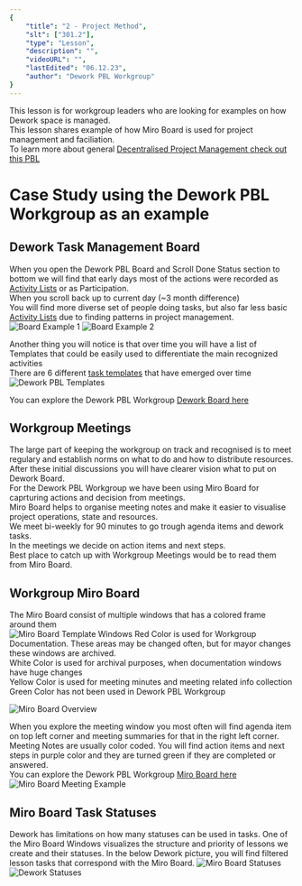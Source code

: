```yaml
---
{
    "title": "2 - Project Method",
    "slt": ["301.2"],
    "type": "Lesson",
    "description": "",
    "videoURL": "",
    "lastEdited": "06.12.23",
    "author": "Dework PBL Workgroup"
}
---
```


This lesson is for workgroup leaders who are looking for examples on how Dework space is managed.  
This lesson shares example of how Miro Board is used for project management and faciliation.  
To learn more about general [Decentralised Project Management check out this PBL](https://catalyst-swarm.gitbook.io/governance-guild/project-based-learning/introduction/open-dapp-framework-learning-materials)

# Case Study using the Dework PBL Workgroup as an example
## Dework Task Management Board
When you open the Dework PBL Board and Scroll Done Status section to bottom we will find that early days most of the actions were recorded as [Activity Lists](/course/module/301/3011) or as Participation.  
When you scroll back up to current day (~3 month difference)  
You will find more diverse set of people doing tasks, but also far less basic [Activity Lists](/course/module/301/3011) due to finding patterns in project management.  
![Board Example 1](/Dework_PBL_Pictures/Module_301/Dework_PBL_Board_Done_Bottom.png)
![Board Example 2](/Dework_PBL_Pictures/Module_301/Dework_PBL_Board_Done_Top.png)

Another thing you will notice is that over time you will have a list of Templates that could be easily used to differentiate the main recognized activities  
There are 6 different [task templates](/course/module/201/2015) that have emerged over time
![Dework PBL Templates](/Dework_PBL_Pictures/Module_301/Dework_PBL_Templates.png)

You can explore the Dework PBL Workgroup [Dework Board here](https://app.dework.xyz/singularitynet-ambas/dework-pbl-workgroup/view/board-lgz2doix)

## Workgroup Meetings
The large part of keeping the workgroup on track and recognised is to meet regulary and establish norms on what to do and how to distribute resources.  
After these initial discussions you will have clearer vision what to put on Dework Board.  
For the Dework PBL Workgroup we have been using Miro Board for caprturing actions and decision from meetings.  
Miro Board helps to organise meeting notes and make it easier to visualise project operations, state and resources.  
We meet bi-weekly for 90 minutes to go trough agenda items and dework tasks.  
In the meetings we decide on action items and next steps.  
Best place to catch up with Workgroup Meetings would be to read them from Miro Board. 

## Workgroup Miro Board
The Miro Board consist of multiple windows that has a colored frame around them  
![Miro Board Template Windows](/Dework_PBL_Pictures/Module_301/Miro_Board_Template_Windows.png)
Red Color is used for Workgroup Documentation. These areas may be changed often, but for mayor changes these windows are archived.  
White Color is used for archival purposes, when documentation windows have huge changes  
Yellow Color is used for meeting minutes and meeting related info collection  
Green Color has not been used in Dework PBL Workgroup

![Miro Board Overview](/Dework_PBL_Pictures/Module_301/Dework_PBL_Miro_Board_Overview.png)

When you explore the meeting window you most often will find agenda item on top left corner and meeting summaries for that in the right left corner.  
Meeting Notes are usually color coded. You will find action items and next steps in purple color and they are turned green if they are completed or answered.  
You can explore the Dework PBL Workgroup [Miro Board here](https://miro.com/app/board/uXjVM7pbrUg=/?share_link_id=421979926769)  
![Miro Board Meeting Example](/Dework_PBL_Pictures/Module_301/Dework_PBL_Miro_Board_Meeting_Example.png)


## Miro Board Task Statuses
Dework has limitations on how many statuses can be used in tasks.
One of the Miro Board Windows visualizes the structure and priority of lessons we create and their statuses.
In the below Dework picture, you will find filtered lesson tasks that correspond with the Miro Board.
![Miro Board Statuses](/Dework_PBL_Pictures/Module_301/Dework_PBL_Miro_Board_Statuses.png)
![Dework Statuses](/Dework_PBL_Pictures/Module_301/Dework_PBL_Dework_Statuses.png)
